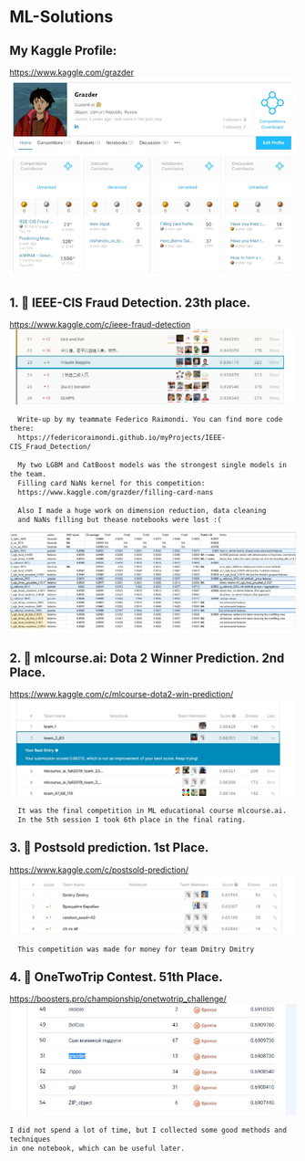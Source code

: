 # ML-Solutions

## My Kaggle Profile:
https://www.kaggle.com/grazder
![My Kaggle Profile](https://github.com/grazder/ML-Solutions/blob/master/Pictures/s4bWsfwq218.jpg?raw=true)    
    
    
## 1. 🥈 IEEE-CIS Fraud Detection. 23th place.
https://www.kaggle.com/c/ieee-fraud-detection
![Final Result](https://github.com/grazder/ML-Solutions/blob/master/Pictures/vE6Dz6ME7yc.jpg?raw=true)

      Write-up by my teammate Federico Raimondi. You can find more code there:
      https://federicoraimondi.github.io/myProjects/IEEE-CIS_Fraud_Detection/
      
      My two LGBM and CatBoost models was the strongest single models in the team.
      Filling card NaNs kernel for this competition:
      https://www.kaggle.com/grazder/filling-card-nans

      Also I made a huge work on dimension reduction, data cleaning 
      and NaNs filling but thease notebooks were lost :(
![Model Results](https://github.com/grazder/ML-Solutions/blob/master/Pictures/AUQITO5tBUU.jpg?raw=true)
      
      
      
## 2. 🥈 mlcourse.ai: Dota 2 Winner Prediction. 2nd Place.
https://www.kaggle.com/c/mlcourse-dota2-win-prediction/
![Final Result](https://github.com/grazder/ML-Solutions/blob/master/Pictures/B9trryousGw.jpg?raw=true)

      It was the final competition in ML educational course mlcourse.ai. 
      In the 5th session I took 6th place in the final rating.
      
      
## 3. 🥇 Postsold prediction. 1st Place.
https://www.kaggle.com/c/postsold-prediction/
![Final Result](https://github.com/grazder/ML-Solutions/blob/master/Pictures/2HYFa-ZPfD0.jpg?raw=true)

      This сompetition was made for money for team Dmitry Dmitry
      
      
## 4. 🥉 OneTwoTrip Contest. 51th Place.
https://boosters.pro/championship/onetwotrip_challenge/
![Final Result](https://github.com/grazder/ML-Solutions/blob/master/Pictures/rwp_nq5LMuM.jpg?raw=true)

    I did not spend a lot of time, but I collected some good methods and techniques 
    in one notebook, which can be useful later.

